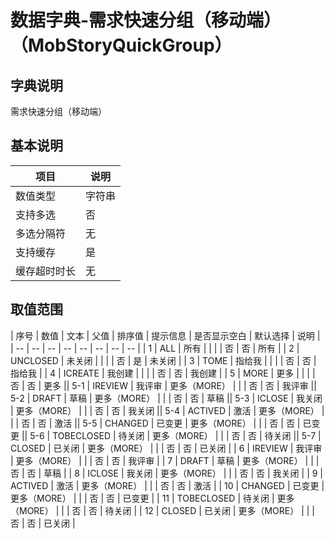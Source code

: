 # 数据字典-需求快速分组（移动端）（MobStoryQuickGroup）
## 字典说明
需求快速分组（移动端）

## 基本说明
| 项目 | 说明 |
| -- | -- |
| 数值类型 | 字符串 |
| 支持多选 | 否 |
| 多选分隔符 | 无 |
| 支持缓存 | 是 |
| 缓存超时时长 | 无 |

## 取值范围
| 序号 | 数值 | 文本 | 父值 | 排序值 | 提示信息 | 是否显示空白 | 默认选择 | 说明 |
| -- | -- | -- | -- | -- | -- | -- | -- |
| 1 | ALL | 所有 |  |  |  | 否 | 否 | 所有 |
| 2 | UNCLOSED | 未关闭 |  |  |  | 否 | 是 | 未关闭 |
| 3 | TOME | 指给我 |  |  |  | 否 | 否 | 指给我 |
| 4 | ICREATE | 我创建 |  |  |  | 否 | 否 | 我创建 |
| 5 | MORE | 更多 |  |  |  | 否 | 否 | 更多 || 5-1 | IREVIEW | 我评审 | 更多（MORE） |  |  | 否 | 否 | 我评审 || 5-2 | DRAFT | 草稿 | 更多（MORE） |  |  | 否 | 否 | 草稿 || 5-3 | ICLOSE | 我关闭 | 更多（MORE） |  |  | 否 | 否 | 我关闭 || 5-4 | ACTIVED | 激活 | 更多（MORE） |  |  | 否 | 否 | 激活 || 5-5 | CHANGED | 已变更 | 更多（MORE） |  |  | 否 | 否 | 已变更 || 5-6 | TOBECLOSED | 待关闭 | 更多（MORE） |  |  | 否 | 否 | 待关闭 || 5-7 | CLOSED | 已关闭 | 更多（MORE） |  |  | 否 | 否 | 已关闭 |
| 6 | IREVIEW | 我评审 | 更多（MORE） |  |  | 否 | 否 | 我评审 |
| 7 | DRAFT | 草稿 | 更多（MORE） |  |  | 否 | 否 | 草稿 |
| 8 | ICLOSE | 我关闭 | 更多（MORE） |  |  | 否 | 否 | 我关闭 |
| 9 | ACTIVED | 激活 | 更多（MORE） |  |  | 否 | 否 | 激活 |
| 10 | CHANGED | 已变更 | 更多（MORE） |  |  | 否 | 否 | 已变更 |
| 11 | TOBECLOSED | 待关闭 | 更多（MORE） |  |  | 否 | 否 | 待关闭 |
| 12 | CLOSED | 已关闭 | 更多（MORE） |  |  | 否 | 否 | 已关闭 |

